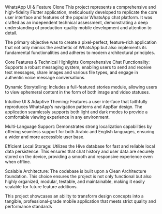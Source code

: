 WhatsApp UI & Feature Clone
This project represents a comprehensive and high-fidelity Flutter application, meticulously developed to replicate the core user interface and features of the popular WhatsApp chat platform. It was crafted as an independent technical assessment, demonstrating a deep understanding of production-quality mobile development and attention to detail.

The primary objective was to create a pixel-perfect, feature-rich application that not only mimics the aesthetic of WhatsApp but also implements its fundamental functionalities and adheres to modern architectural principles.

Core Features & Technical Highlights
Comprehensive Chat Functionality: Supports a robust messaging system, enabling users to send and receive text messages, share images and various file types, and engage in authentic voice message conversations.

Dynamic Storytelling: Includes a full-featured stories module, allowing users to view ephemeral content in the form of both image and video statuses.

Intuitive UI & Adaptive Theming: Features a user interface that faithfully reproduces WhatsApp's navigation patterns and AppBar design. The application seamlessly supports both light and dark modes to provide a comfortable viewing experience in any environment.

Multi-Language Support: Demonstrates strong localization capabilities by offering seamless support for both Arabic and English languages, ensuring a wider and more accessible user base.

Efficient Local Storage: Utilizes the Hive database for fast and reliable local data persistence. This ensures that chat history and user data are securely stored on the device, providing a smooth and responsive experience even when offline.

Scalable Architecture: The codebase is built upon a Clean Architecture foundation. This choice ensures the project is not only functional but also highly organized, modular, testable, and maintainable, making it easily scalable for future feature additions.

This project showcases an ability to transform design concepts into a tangible, professional-grade mobile application that meets strict quality and performance standards